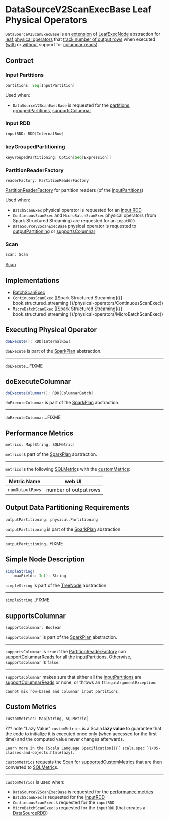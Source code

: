 # DataSourceV2ScanExecBase Leaf Physical Operators

`DataSourceV2ScanExecBase` is an [extension](#contract) of [LeafExecNode](SparkPlan.md#LeafExecNode) abstraction for [leaf physical operators](#implementations) that [track number of output rows](#metrics) when executed ([with](#doExecuteColumnar) or [without](#doExecute) support for [columnar reads](#supportsColumnar)).

## Contract

### <span id="inputPartitions"> Input Partitions

```scala
partitions: Seq[InputPartition]
```

Used when:

* `DataSourceV2ScanExecBase` is requested for the [partitions](#partitions), [groupedPartitions](#groupedPartitions), [supportsColumnar](#supportsColumnar)

### <span id="inputRDD"> Input RDD

```scala
inputRDD: RDD[InternalRow]
```

### <span id="keyGroupedPartitioning"> keyGroupedPartitioning

```scala
keyGroupedPartitioning: Option[Seq[Expression]]
```

### <span id="readerFactory"> PartitionReaderFactory

```scala
readerFactory: PartitionReaderFactory
```

[PartitionReaderFactory](../connector/PartitionReaderFactory.md) for partition readers (of the [inputPartitions](#inputPartitions))

Used when:

* `BatchScanExec` physical operator is requested for an [input RDD](BatchScanExec.md#inputRDD)
* `ContinuousScanExec` and `MicroBatchScanExec` physical operators (from Spark Structured Streaming) are requested for an `inputRDD`
* `DataSourceV2ScanExecBase` physical operator is requested to [outputPartitioning](#outputPartitioning) or [supportsColumnar](#supportsColumnar)

### <span id="scan"> Scan

```scala
scan: Scan
```

[Scan](../connector/Scan.md)

## Implementations

* [BatchScanExec](BatchScanExec.md)
* `ContinuousScanExec` ([Spark Structured Streaming]({{ book.structured_streaming }}/physical-operators/ContinuousScanExec))
* `MicroBatchScanExec` ([Spark Structured Streaming]({{ book.structured_streaming }}/physical-operators/MicroBatchScanExec))

## <span id="doExecute"> Executing Physical Operator

```scala
doExecute(): RDD[InternalRow]
```

`doExecute` is part of the [SparkPlan](SparkPlan.md#doExecute) abstraction.

---

`doExecute`...FIXME

## <span id="doExecuteColumnar"> doExecuteColumnar

```scala
doExecuteColumnar(): RDD[ColumnarBatch]
```

`doExecuteColumnar` is part of the [SparkPlan](SparkPlan.md#doExecuteColumnar) abstraction.

---

`doExecuteColumnar`...FIXME

## <span id="metrics"> Performance Metrics

```scala
metrics: Map[String, SQLMetric]
```

`metrics` is part of the [SparkPlan](SparkPlan.md#metrics) abstraction.

---

`metrics` is the following [SQLMetric](SQLMetric.md)s with the [customMetrics](#customMetrics):

Metric Name | web UI
------------|--------
 `numOutputRows` | number of output rows

## <span id="outputPartitioning"> Output Data Partitioning Requirements

```scala
outputPartitioning: physical.Partitioning
```

`outputPartitioning` is part of the [SparkPlan](SparkPlan.md#outputPartitioning) abstraction.

---

`outputPartitioning`...FIXME

## <span id="simpleString"> Simple Node Description

```scala
simpleString(
    maxFields: Int): String
```

`simpleString` is part of the [TreeNode](../catalyst/TreeNode.md#simpleString) abstraction.

---

`simpleString`...FIXME

## <span id="supportsColumnar"> supportsColumnar

```scala
supportsColumnar: Boolean
```

`supportsColumnar` is part of the [SparkPlan](SparkPlan.md#supportsColumnar) abstraction.

---

`supportsColumnar` is `true` if the [PartitionReaderFactory](#readerFactory) can [supportColumnarReads](../connector/PartitionReaderFactory.md#supportColumnarReads) for all the [inputPartitions](#inputPartitions). Otherwise, `supportsColumnar` is `false`.

---

`supportsColumnar` makes sure that either all the [inputPartitions](#inputPartitions) are [supportColumnarReads](../connector/PartitionReaderFactory.md#supportColumnarReads) or none, or throws an `IllegalArgumentException`:

```text
Cannot mix row-based and columnar input partitions.
```

## <span id="customMetrics"> Custom Metrics

```scala
customMetrics: Map[String, SQLMetric]
```

??? note "Lazy Value"
    `customMetrics` is a Scala **lazy value** to guarantee that the code to initialize it is executed once only (when accessed for the first time) and the computed value never changes afterwards.

    Learn more in the [Scala Language Specification]({{ scala.spec }}/05-classes-and-objects.html#lazy).

`customMetrics` requests the [Scan](#scan) for [supportedCustomMetrics](../connector/Scan.md#supportedCustomMetrics) that are then converted to [SQLMetric](SQLMetric.md)s.

---

`customMetrics` is used when:

* `DataSourceV2ScanExecBase` is requested for the [performance metrics](#metrics)
* `BatchScanExec` is requested for the [inputRDD](BatchScanExec.md#inputRDD)
* `ContinuousScanExec` is requested for the `inputRDD`
* `MicroBatchScanExec` is requested for the `inputRDD` (that creates a [DataSourceRDD](../DataSourceRDD.md))
